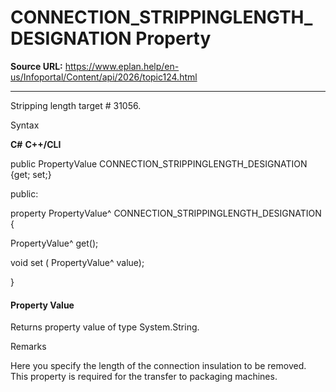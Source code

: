 # CONNECTION_STRIPPINGLENGTH_DESIGNATION Property

**Source URL:** https://www.eplan.help/en-us/Infoportal/Content/api/2026/topic124.html

---

Stripping length target # 31056.

Syntax

**C#**
**C++/CLI**


public PropertyValue CONNECTION_STRIPPINGLENGTH_DESIGNATION {get; set;}

public:

property PropertyValue^ CONNECTION_STRIPPINGLENGTH_DESIGNATION {

   PropertyValue^ get();

   void set (    PropertyValue^ value);

}


#### Property Value

Returns property value of type System.String.

Remarks

Here you specify the length of the connection insulation to be removed. This property is required for the transfer to packaging machines.
